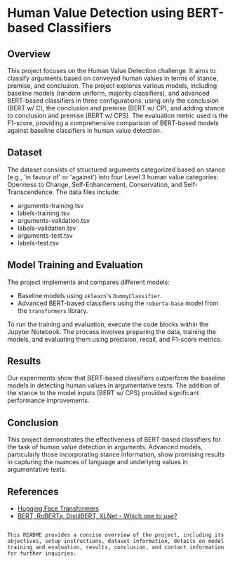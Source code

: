 # Human Value Detection using BERT-based Classifiers

## Overview

This project focuses on the Human Value Detection challenge. It aims to classify arguments based on conveyed human values in terms of stance, premise, and conclusion. The project explores various models, including baseline models (random uniform, majority classifiers), and advanced BERT-based classifiers in three configurations: using only the conclusion (BERT w/ C), the conclusion and premise (BERT w/ CP), and adding stance to conclusion and premise (BERT w/ CPS). The evaluation metric used is the F1-score, providing a comprehensive comparison of BERT-based models against baseline classifiers in human value detection.


## Dataset

The dataset consists of structured arguments categorized based on stance (e.g., 'in favour of' or 'against') into four Level 3 human value categories: Openness to Change, Self-Enhancement, Conservation, and Self-Transcendence. The data files include:

- arguments-training.tsv
- labels-training.tsv
- arguments-validation.tsv
- labels-validation.tsv
- arguments-test.tsv
- labels-test.tsv

## Model Training and Evaluation

The project implements and compares different models:

- Baseline models using `sklearn`'s `DummyClassifier`.
- Advanced BERT-based classifiers using the `roberta-base` model from the `transformers` library.

To run the training and evaluation, execute the code blocks within the Jupyter Notebook. The process involves preparing the data, training the models, and evaluating them using precision, recall, and F1-score metrics.

## Results

Our experiments show that BERT-based classifiers outperform the baseline models in detecting human values in argumentative texts. The addition of the stance to the model inputs (BERT w/ CPS) provided significant performance improvements.

## Conclusion

This project demonstrates the effectiveness of BERT-based classifiers for the task of human value detection in arguments. Advanced models, particularly those incorporating stance information, show promising results in capturing the nuances of language and underlying values in argumentative texts.

## References

- [Hugging Face Transformers](https://huggingface.co/)
- [BERT, RoBERTa, DistilBERT, XLNet - Which one to use?](https://towardsdatascience.com/bert-roberta-distilbert-xlnet-which-one-to-use-3d5ab82ba5f8)


```

This README provides a concise overview of the project, including its objectives, setup instructions, dataset information, details on model training and evaluation, results, conclusion, and contact information for further inquiries.
